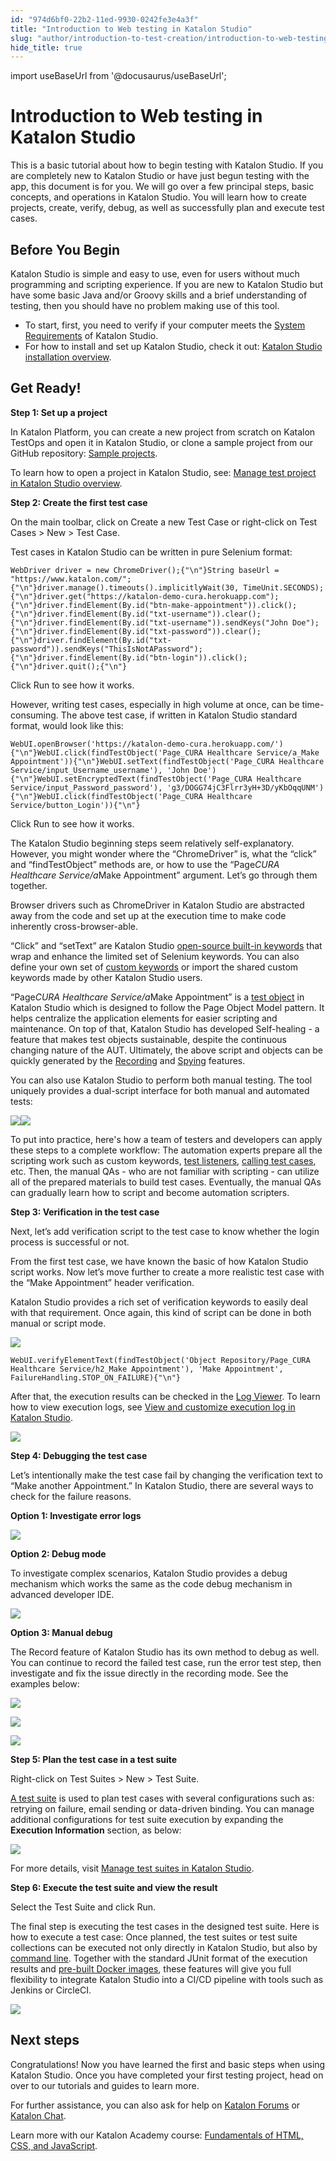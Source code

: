 ```yaml
---
id: "974d6bf0-22b2-11ed-9930-0242fe3e4a3f"
title: "Introduction to Web testing in Katalon Studio"
slug: "author/introduction-to-test-creation/introduction-to-web-testing-in-katalon-studio"
hide_title: true
---
```

import useBaseUrl from '@docusaurus/useBaseUrl';


# <a id="id" class="anchor_top_offset"/><a id="ariaid-title1" class="anchor_top_offset"/>Introduction to Web testing in <span xmlns="http://www.w3.org/1999/xhtml" className="ph">Katalon Studio</span> 

<p xmlns="http://www.w3.org/1999/xhtml" className="p">This is a basic tutorial about how to begin testing with <span className="ph">Katalon Studio</span>. If you are completely new to <span className="ph">Katalon Studio</span> or have just   begun testing with the app, this document   is for you. We will go over a few principal steps, basic concepts,   and operations in <span className="ph">Katalon Studio</span>. You will learn how to create   projects, create, verify, debug, as well as successfully plan and   execute test cases.</p> 

## <a id="id_1" class="anchor_top_offset"/>Before You Begin

<p xmlns="http://www.w3.org/1999/xhtml" className="p"><span className="ph">Katalon Studio</span> is simple and easy to use, even for users without   much programming and scripting experience. If you are new to   <span className="ph">Katalon Studio</span> but have some basic Java and/or Groovy skills and a   brief understanding of testing, then you should have no problem   making use of this tool.</p> 
<ul xmlns="http://www.w3.org/1999/xhtml" className="ul"><li className="li">To start, first, you need to verify if your computer meets the     <a className="xref" href="/general-information/supported-environments/supported-environments-for-katalon-studio-and-katalon-runtime-engine">System       Requirements</a> of <span className="ph">Katalon Studio</span>.</li><li className="li">For how to install and set up <span className="ph">Katalon Studio</span>, check it out: <a className="xref" href="/get-started/katalon-studio-installation/katalon-studio-installation-overview"><span className="ph">Katalon Studio</span> installation overview</a>.</li></ul> 

## <a id="id_2" class="anchor_top_offset"/>Get Ready!

<p xmlns="http://www.w3.org/1999/xhtml" className="p"><strong className="ph b">Step 1: Set up a project</strong> </p> 
<p xmlns="http://www.w3.org/1999/xhtml" className="p">In Katalon Platform, you can create a new project from scratch on Katalon TestOps and open it in Katalon Studio, or   clone a sample project from our GitHub repository: <a className="xref j-external-link" href="https://github.com/katalon-studio-samples" target="_blank">Sample     projects</a>. </p> 
<p xmlns="http://www.w3.org/1999/xhtml" className="p">To learn how to open a project in Katalon Studio, see: <a className="xref" href="/author/manage-projects/manage-test-projects/manage-test-project-in-katalon-studio-overview">Manage test project in <span className="ph">Katalon Studio</span> overview</a>.</p> 
<p xmlns="http://www.w3.org/1999/xhtml" className="p"><strong className="ph b">Step 2: Create the first test case</strong> </p> 
<p xmlns="http://www.w3.org/1999/xhtml" className="p">On the main toolbar, click on <span className="ph uicontrol">Create a new Test Case</span> or right-click on <span className="ph uicontrol">Test Cases</span> &gt; <span className="ph uicontrol">New</span> &gt; <span className="ph uicontrol">Test Case</span>.</p> 
<p xmlns="http://www.w3.org/1999/xhtml" className="p">Test cases in <span className="ph">Katalon Studio</span> can be written in pure Selenium   format:</p> 
<pre xmlns="http://www.w3.org/1999/xhtml" className="pre codeblock"><code>WebDriver driver = new ChromeDriver();{"\n"}String baseUrl = "https://www.katalon.com/";{"\n"}driver.manage().timeouts().implicitlyWait(30, TimeUnit.SECONDS);{"\n"}driver.get("https://katalon-demo-cura.herokuapp.com");{"\n"}driver.findElement(By.id("btn-make-appointment")).click();{"\n"}driver.findElement(By.id("txt-username")).clear();{"\n"}driver.findElement(By.id("txt-username")).sendKeys("John Doe");{"\n"}driver.findElement(By.id("txt-password")).clear();{"\n"}driver.findElement(By.id("txt-password")).sendKeys("ThisIsNotAPassword");{"\n"}driver.findElement(By.id("btn-login")).click();{"\n"}driver.quit();{"\n"}</code></pre> 
<p xmlns="http://www.w3.org/1999/xhtml" className="p">Click <span className="ph uicontrol">Run</span> to see how it works.</p> 
<p xmlns="http://www.w3.org/1999/xhtml" className="p">However, writing test cases, especially in high volume at   once, can be time-consuming. The above test case, if written in <span className="ph">Katalon Studio</span> standard format, would look like this:</p> 
<pre xmlns="http://www.w3.org/1999/xhtml" className="pre codeblock"><code>WebUI.openBrowser('https://katalon-demo-cura.herokuapp.com/'){"\n"}WebUI.click(findTestObject('Page_CURA Healthcare Service/a_Make Appointment')){"\n"}WebUI.setText(findTestObject('Page_CURA Healthcare Service/input_Username_username'), 'John Doe'){"\n"}WebUI.setEncryptedText(findTestObject('Page_CURA Healthcare Service/input_Password_password'), 'g3/DOGG74jC3Flrr3yH+3D/yKbOqqUNM'){"\n"}WebUI.click(findTestObject('Page_CURA Healthcare Service/button_Login')){"\n"}</code></pre> 
<p xmlns="http://www.w3.org/1999/xhtml" className="p">Click <span className="ph uicontrol">Run</span> to see how it works.</p> 
<p xmlns="http://www.w3.org/1999/xhtml" className="p">The <span className="ph">Katalon Studio</span> beginning steps seem relatively   self-explanatory. However, you might wonder where the   “ChromeDriver” is, what the “click” and   “findTestObject” methods are, or how to use the   “Page<em className="ph i">CURA Healthcare Service/a</em>Make   Appointment” argument. Let’s go through them   together.</p> 
<p xmlns="http://www.w3.org/1999/xhtml" className="p">Browser drivers such as ChromeDriver in <span className="ph">Katalon Studio</span> are abstracted away from the code and set up at the   execution time to make code inherently cross-browser-able.</p> 
<p xmlns="http://www.w3.org/1999/xhtml" className="p">“Click” and “setText” are <span className="ph">Katalon Studio</span> <a className="xref j-external-link" href="https://github.com/katalon-studio/katalon-studio-testing-framework" target="_blank">open-source     built-in keywords</a> that wrap and enhance the limited set of   Selenium keywords. You can also define your own set of <a className="xref" href="/author/keywords/custom-keywords/introduction-to-custom-keywords-in-katalon-studio">custom     keywords</a> or import the shared custom keywords made by other   <span className="ph">Katalon Studio</span> users.</p> 
<p xmlns="http://www.w3.org/1999/xhtml" className="p">“Page<em className="ph i">CURA Healthcare Service/a</em>Make   Appointment” is a <a className="xref" href="/author/test-objects/web-test-objects/manage-web-test-objects-in-katalon-studio">test     object</a> in <span className="ph">Katalon Studio</span> which is designed to follow the Page   Object Model pattern. It helps centralize the application elements   for easier scripting and maintenance. On top of that, <span className="ph">Katalon Studio</span> has  developed Self-healing - a   feature that makes test objects sustainable, despite the continuous   changing nature of the AUT. Ultimately, the above script and   objects can be quickly generated by the <a className="xref" href="/author/record-and-spy/webui-record-and-spy-utilities/record-web-utility-in-katalon-studio">Recording</a> and <a className="xref" href="/author/record-and-spy/webui-record-and-spy-utilities/spy-web-utility-in-katalon-studio">Spying</a>   features.</p> 
<p xmlns="http://www.w3.org/1999/xhtml" className="p">You can also use <span className="ph">Katalon Studio</span> to perform both manual testing.   The tool uniquely provides a dual-script interface for both manual   and automated tests:</p> 
<p xmlns="http://www.w3.org/1999/xhtml" className="p">   <img className="image" src={useBaseUrl("/639bcd40-2e80-11ed-9930-0242fe3e4a3f.png")} /><img className="image" src={useBaseUrl("/7113fba0-2e80-11ed-9930-0242fe3e4a3f.png")} /></p> 
<p xmlns="http://www.w3.org/1999/xhtml" className="p">To put into practice, here's how a team of testers and   developers can apply these steps to a complete workflow: The   automation experts prepare all the scripting work such as custom   keywords, <a className="xref" href="/author/create-test-cases/test-fixtures-and-test-listeners-test-hooks-in-katalon-studio">test     listeners</a>, <a className="xref" href="/author/create-test-cases/call-test-case-in-katalon-studio#task-6797">calling     test cases</a>, etc. Then, the manual QAs - who are not   familiar with scripting - can utilize all of the prepared   materials to build test cases. Eventually, the manual QAs can   gradually learn how to script and become automation scripters.</p> 
<p xmlns="http://www.w3.org/1999/xhtml" className="p"><strong className="ph b">Step 3: Verification in the test case</strong> </p> 
<p xmlns="http://www.w3.org/1999/xhtml" className="p">Next, let’s add verification script to the test case to   know whether the login process is successful or not.</p> 
<p xmlns="http://www.w3.org/1999/xhtml" className="p">From the first test case, we have known the basic of how <span className="ph">Katalon Studio</span> script works. Now let’s move further to create a more   realistic test case with the “Make Appointment” header   verification.</p> 
<p xmlns="http://www.w3.org/1999/xhtml" className="p"><span className="ph">Katalon Studio</span> provides a rich set of verification keywords to   easily deal with that requirement. Once again, this kind of script   can be done in both manual or script mode.</p> 
<p xmlns="http://www.w3.org/1999/xhtml" className="p">   <img className="image" width={600} src={useBaseUrl("/133c9630-2e81-11ed-9930-0242fe3e4a3f.png")} /></p> 
<pre xmlns="http://www.w3.org/1999/xhtml" className="pre codeblock"><code>WebUI.verifyElementText(findTestObject('Object Repository/Page_CURA Healthcare Service/h2_Make Appointment'), 'Make Appointment', FailureHandling.STOP_ON_FAILURE){"\n"}</code></pre> 
<p xmlns="http://www.w3.org/1999/xhtml" className="p">After that, the execution results can be checked in the <a className="xref" href="/analyze/reports/view-test-reports/view-test-reports-in-katalon-studio/view-and-customize-execution-log-in-katalon-studio">Log     Viewer</a>. To learn how to view execution logs, see  <a className="xref" href="/analyze/reports/view-test-reports/view-test-reports-in-katalon-studio/view-and-customize-execution-log-in-katalon-studio">View and customize execution log in <span className="ph">Katalon Studio</span></a>.</p> 
<p xmlns="http://www.w3.org/1999/xhtml" className="p">   <img className="image" src={useBaseUrl("/b1ca6150-2e82-11ed-9930-0242fe3e4a3f.png")} /></p> 
<p xmlns="http://www.w3.org/1999/xhtml" className="p"><strong className="ph b">Step 4: Debugging the test case</strong> </p> 
<p xmlns="http://www.w3.org/1999/xhtml" className="p">Let’s intentionally make the test case fail by changing   the verification text to “Make another Appointment.” In   <span className="ph">Katalon Studio</span>, there are several ways to check for the failure   reasons.</p> 
<p xmlns="http://www.w3.org/1999/xhtml" className="p"><strong className="ph b">Option 1: Investigate error logs</strong> </p> 
<p xmlns="http://www.w3.org/1999/xhtml" className="p">   <img className="image" src={useBaseUrl("/bca51df0-2e81-11ed-9930-0242fe3e4a3f.png")} /></p> 
<p xmlns="http://www.w3.org/1999/xhtml" className="p"><strong className="ph b">Option 2: Debug mode</strong> </p> 
<p xmlns="http://www.w3.org/1999/xhtml" className="p">To investigate complex scenarios, <span className="ph">Katalon Studio</span> provides a   debug mechanism which works the same as the code debug mechanism in   advanced developer IDE.</p> 
<p xmlns="http://www.w3.org/1999/xhtml" className="p">   <img className="image" src={useBaseUrl("/f9f0d6d0-2e82-11ed-9930-0242fe3e4a3f.png")} /></p> 
<p xmlns="http://www.w3.org/1999/xhtml" className="p"><strong className="ph b">Option 3: Manual debug</strong> </p> 
<p xmlns="http://www.w3.org/1999/xhtml" className="p">The <span className="ph uicontrol">Record</span> feature of <span className="ph">Katalon Studio</span> has its   own method to debug as well. You can continue to record the failed   test case, run the error test step, then investigate and fix the   issue directly in the recording mode. See the examples below:</p> 
<p xmlns="http://www.w3.org/1999/xhtml" className="p">   <img className="image" width={500} src={useBaseUrl("/695dc5a0-2e83-11ed-9930-0242fe3e4a3f.png")} /></p> 
<p xmlns="http://www.w3.org/1999/xhtml" className="p">   <img className="image" width={700} src={useBaseUrl("/e4759ce0-2e83-11ed-9930-0242fe3e4a3f.png")} /></p> 
<p xmlns="http://www.w3.org/1999/xhtml" className="p">   <img className="image" src={useBaseUrl("/a71b7a30-2e84-11ed-9930-0242fe3e4a3f.png")} /></p> 
<p xmlns="http://www.w3.org/1999/xhtml" className="p"><strong className="ph b">Step 5: Plan the test case in a test suite</strong> </p> 
<p xmlns="http://www.w3.org/1999/xhtml" className="p">Right-click on <span className="ph uicontrol">Test Suites</span> &gt; <span className="ph uicontrol">New</span> &gt; <span className="ph uicontrol">Test Suite</span>.</p> 
<p xmlns="http://www.w3.org/1999/xhtml" className="p"><a className="xref" href="/organize/manage-tests/test-suite/manage-test-suites-in-katalon-studio">A     test suite</a> is used to plan test cases with several   configurations such as: retrying on failure, email sending or   data-driven binding. You can manage additional configurations for   test suite execution by expanding the <strong className="ph b">Execution     Information</strong> section, as below:</p> 
<p xmlns="http://www.w3.org/1999/xhtml" className="p"><img className="image" src={useBaseUrl("/ed9f3c30-2e84-11ed-9930-0242fe3e4a3f.png")} /></p> 
<p xmlns="http://www.w3.org/1999/xhtml" className="p">For more details, visit <a className="xref" href="/organize/manage-tests/test-suite/manage-test-suites-in-katalon-studio">Manage test suites in <span className="ph">Katalon Studio</span></a>.</p> 
<p xmlns="http://www.w3.org/1999/xhtml" className="p"><strong className="ph b">Step 6: Execute the test suite and view the     result</strong> </p> 
<p xmlns="http://www.w3.org/1999/xhtml" className="p">Select the <span className="ph uicontrol">Test Suite</span> and click <span className="ph uicontrol">Run</span>.</p> 
<p xmlns="http://www.w3.org/1999/xhtml" className="p">The final step is executing the test cases in the designed test   suite. Here is how to execute a test case: Once planned, the test   suites or test suite collections can be executed not only directly   in <span className="ph">Katalon Studio</span>, but also by <a className="xref" href="/execute/katalon-runtime-engine/command-line-syntax-in-katalon-runtime-engine">command     line</a>. Together with the standard JUnit format of the execution   results and <a className="xref j-external-link" href="https://github.com/katalon-studio/docker-images" target="_blank">pre-built     Docker images</a>, these features will give you full flexibility to   integrate Katalon Studio into a CI/CD pipeline with tools such as   Jenkins or CircleCI.</p> 
<p xmlns="http://www.w3.org/1999/xhtml" className="p">   <img className="image" src={useBaseUrl("/8b31de70-2e86-11ed-9930-0242fe3e4a3f.png")} /></p> 

## <a id="id_3" class="anchor_top_offset"/>Next steps

<p xmlns="http://www.w3.org/1999/xhtml" className="p">Congratulations! Now you have learned the first and basic steps   when using <span className="ph">Katalon Studio</span>. Once you have completed your first   testing project, head on over to our tutorials and guides to learn   more.</p> 
<p xmlns="http://www.w3.org/1999/xhtml" className="p">For further assistance, you can also ask for help on <a className="xref j-external-link" href="https://forum.katalon.com/" target="_blank">Katalon Forums</a> or <a className="xref j-external-link" href="https://gitter.im/katalon-studio/Lobby" target="_blank">Katalon Chat</a>.</p> 
        
<p xmlns="http://www.w3.org/1999/xhtml" className="p">Learn more with our Katalon Academy course: <a className="xref j-external-link" href="https://academy.katalon.com/courses/fundamentals-html-css-javascript/?utm_source=kat_docs_web_intro&utm_medium=bottom_link&utm_campaign=academy_promotion" target="_blank">Fundamentals     of HTML, CSS, and JavaScript</a>.</p> 
      

